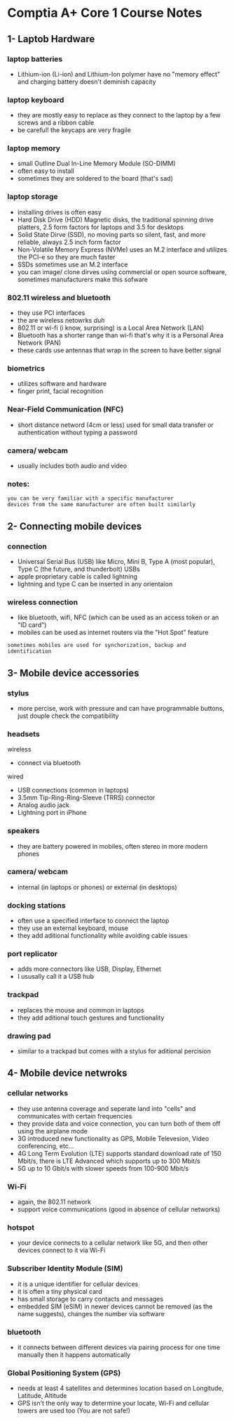 # Comptia A+ Core 1 Course Notes

## 1- Laptob Hardware

### laptop batteries
- Lithium-ion (Li-ion) and Lithium-Ion polymer have no "memory effect" and charging battery doesn't deminish capacity

### laptop keyboard 
- they are mostly easy to replace as they connect to the laptop by a few screws and a ribbon cable
- be careful! the keycaps are very fragile

### laptop memory
- small Outline Dual In-Line Memory Module (SO-DIMM)
- often easy to install
- sometimes they are soldered to the board (that's sad)

### laptop storage
- installing drives is often easy
- Hard Disk Drive (HDD) Magnetic disks, the traditional spinning drive platters, 2.5 form factors for laptops and 3.5 for desktops
- Solid State Dirve (SSD), no moving parts so silent, fast, and more reliable, always 2.5 inch form factor
- Non-Volatile Memory Express (NVMe) uses an M.2 interface and utilizes the PCI-e so they are much faster
- SSDs sometimes use an M.2 interface
- you can image/ clone dirves using commercial or open source software, sometimes manufacturers make this sofware

### 802.11 wireless and bluetooth
- they use PCI interfaces
- the are wireless netowrks _duh_
- 802.11 or wi-fi (i know, surprising) is a Local Area Network (LAN)
- Bluetooth has a shorter range than wi-fi that's why it is a Personal Area Network (PAN)
- these cards use antennas that wrap in the screen to have better signal

### biometrics
- utilizes software and hardware
- finger print, facial recognition

### Near-Field Communication (NFC)
- short distance netword (4cm or less) used for small data transfer or authentication without typing a password

### camera/ webcam
- usually includes both audio and video

### notes:
```
you can be very familiar with a specific manufacturer
devices from the same manufacturer are often built similarly
```

## 2- Connecting mobile devices

### connection
- Universal Serial Bus (USB) like Micro, Mini B, Type A (most popular), Type C (the future, and thunderbolt) USBs
- apple proprietary cable is called lightning
- lightning and type C can be inserted in any orientaion

### wireless connection
- like bluetooth, wifi, NFC (which can be used as an access token or an "ID card")
- mobiles can be used as internet routers via the "Hot Spot" feature

```
sometimes mobiles are used for synchorization, backup and identification
```

## 3- Mobile device accessories

### stylus
- more percise, work with pressure and can have programmable buttons, just douple check the compatibility

### headsets
wireless
- connect via bluetooth

wired 
- USB connections (common in laptops)
- 3.5mm Tip-Ring-Ring-Sleeve (TRRS) connector
- Analog audio jack 
- Lightning port in iPhone

### speakers
- they are battery powered in mobiles, often stereo in more modern phones

### camera/ webcam
- internal (in laptops or phones) or external (in desktops)

### docking stations
- often use a specified interface to connect the laptop
- they use an external keyboard, mouse
- they add aditional functionality while avoiding cable issues

### port replicator
- adds more connectors like USB, Display, Ethernet
- I ususally call it a USB hub

### trackpad
- replaces the mouse and common in laptops
- they add aditional touch gestures and functionality

### drawing pad
- similar to a trackpad but comes with a stylus for aditional percision

## 4- Mobile device netwroks

### cellular networks
- they use antenna coverage and seperate land into "cells" and communicates with certain frequencies
- they provide data and voice connection, you can turn both of them off using the airplane mode
- 3G introduced new functionality as GPS, Mobile Televesion, Video conferencing, etc...
- 4G Long Term Evolution (LTE) supports standard download rate of 150 Mbit/s, there is LTE Advanced which supports up to 300 Mbit/s
- 5G up to 10 Gbit/s with slower speeds from 100-900 Mbit/s

### Wi-Fi
- again, the 802.11 network
- support voice communications (good in absence of cellular networks)

### hotspot
- your device connects to a cellular network like 5G, and then other devices connect to it via Wi-Fi

### Subscriber Identity Module (SIM)
- it is a unique identifier for cellular devices
- it is often a tiny physical card
- has small storage to carry contacts and messages
- embedded SIM (eSIM) in newer devices cannot be removed (as the name suggests), changes the number via software

### bluetooth
- it connects between different devices via pairing process for one time manually then it happens automatically

### Global Positioning System (GPS)
- needs at least 4 satellites and determines location based on Longitude, Latitude, Altitude
- GPS isn't the only way to determine your locate, Wi-Fi and cellular towers are used too (You are not safe!)

